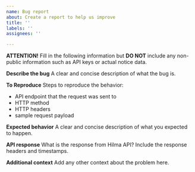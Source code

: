 ```yaml
---
name: Bug report
about: Create a report to help us improve
title: ''
labels: ''
assignees: ''

---
```


**ATTENTION!** Fill in the following information but **DO NOT** include any non-public information such as API keys or actual notice data.

**Describe the bug**
A clear and concise description of what the bug is.

**To Reproduce**
Steps to reproduce the behavior:
- API endpoint that the request was sent to
- HTTP method
- HTTP headers
- sample request payload

**Expected behavior**
A clear and concise description of what you expected to happen.

**API response**
What is the response from Hilma API? Include the response headers and timestamps.

**Additional context**
Add any other context about the problem here.
